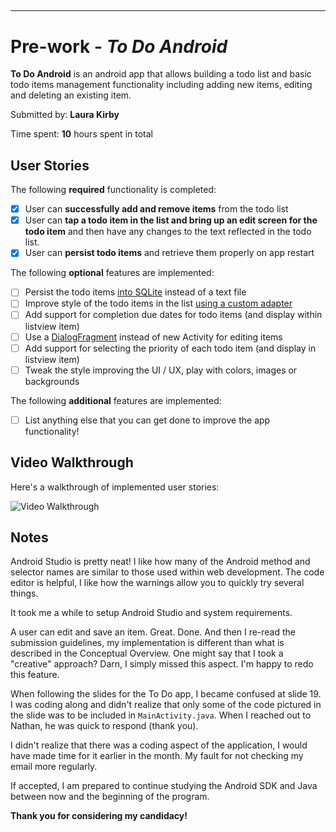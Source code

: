 ##
-----------

# Pre-work - *To Do Android*

**To Do Android** is an android app that allows building a todo list and basic todo items management functionality including adding new items, editing and deleting an existing item.

Submitted by: **Laura Kirby**

Time spent: **10** hours spent in total

## User Stories

The following **required** functionality is completed:

* [x] User can **successfully add and remove items** from the todo list
* [x] User can **tap a todo item in the list and bring up an edit screen for the todo item** and then have any changes to the text reflected in the todo list.
* [x] User can **persist todo items** and retrieve them properly on app restart

The following **optional** features are implemented:

* [ ] Persist the todo items [into SQLite](http://guides.codepath.com/android/Persisting-Data-to-the-Device#sqlite) instead of a text file
* [ ] Improve style of the todo items in the list [using a custom adapter](http://guides.codepath.com/android/Using-an-ArrayAdapter-with-ListView)
* [ ] Add support for completion due dates for todo items (and display within listview item)
* [ ] Use a [DialogFragment](http://guides.codepath.com/android/Using-DialogFragment) instead of new Activity for editing items
* [ ] Add support for selecting the priority of each todo item (and display in listview item)
* [ ] Tweak the style improving the UI / UX, play with colors, images or backgrounds

The following **additional** features are implemented:

* [ ] List anything else that you can get done to improve the app functionality!

## Video Walkthrough

Here's a walkthrough of implemented user stories:

<img src='http://i.imgur.com/68MGXMw.gif?1' title='Video Walkthrough' width='' alt='Video Walkthrough' />

## Notes

Android Studio is pretty neat! I like how many of the Android method and selector names are similar to those used within web development. The code editor is helpful, I like how the warnings allow you to quickly try several things.

It took me a while to setup Android Studio and system requirements.

A user can edit and save an item. Great. Done. And then I re-read the submission guidelines, my implementation is different than what is described in the Conceptual Overview. One might say that I took a "creative" approach? Darn, I simply missed this aspect. I'm happy to redo this feature.

When following the slides for the To Do app, I became confused at slide 19. I was coding along and didn't realize that only some of the code pictured in the slide was to be included in `MainActivity.java`. When I reached out to Nathan, he was quick to respond (thank you).

I didn't realize that there was a coding aspect of the application, I would have made time for it earlier in the month. My fault for not checking my email more regularly.

If accepted, I am prepared to continue studying the Android SDK and Java between now and the beginning of the program.

**Thank you for considering my candidacy!**

